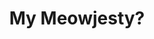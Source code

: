 ---
pid: LLE34
title: My Meowjesty?
location_transcription: Love Park
zipcode: NJ08054
outside_phl: Mt Laurel Township NJ
neighborhood: 
age: '10'
age_range: 6-13
instagram: 
image_file_name: LLE_34.jpg
proposal_transcription: 
topic: Animals
topic_summary: '0'
type: Other No Form
keywords_other: 
credit: Sam P
image_labels: 
twitter: 
facebook: 
permalink: "/monuments/lle34/"
layout: item-page
---
